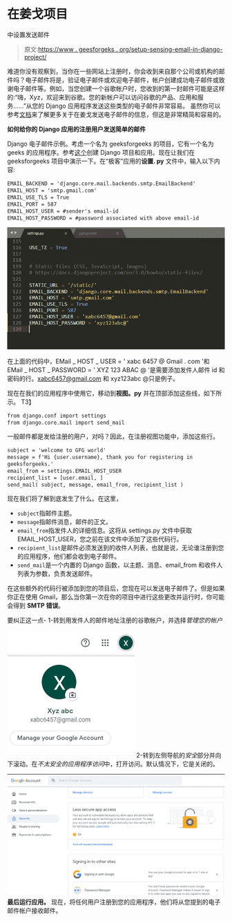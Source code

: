 # 在姜戈项目

中设置发送邮件

> 原文:[https://www . geesforgeks . org/setup-sensing-email-in-django-project/](https://www.geeksforgeeks.org/setup-sending-email-in-django-project/)

难道你没有观察到，当你在一些网站上注册时，你会收到来自那个公司或机构的邮件吗？电子邮件将是，验证电子邮件或欢迎电子邮件，帐户创建成功电子邮件或致谢电子邮件等。例如，当您创建一个谷歌帐户时，您收到的第一封邮件可能是这样的:“嗨，Xyz，欢迎来到谷歌。您的新帐户可以访问谷歌的产品、应用和服务……”从您的 Django 应用程序发送这些类型的电子邮件非常容易。
虽然你可以参考[文档](https://docs.djangoproject.com/en/3.0/topics/email/)来了解更多关于在姜戈发送电子邮件的信息，但这是非常精简和容易的。

**如何给你的 Django 应用的注册用户发送简单的邮件**

Django 电子邮件示例。考虑一个名为 geeksforgeeks 的项目，它有一个名为 geeks 的应用程序。参考[这个](https://www.geeksforgeeks.org/django-basics/)创建 Django 项目和应用。现在让我们在 geeksforgeeks 项目中演示一下。在“极客”应用的**设置. py** 文件中，输入以下内容:

```
EMAIL_BACKEND = 'django.core.mail.backends.smtp.EmailBackend'
EMAIL_HOST = 'smtp.gmail.com'
EMAIL_USE_TLS = True
EMAIL_PORT = 587
EMAIL_HOST_USER = #sender's email-id
EMAIL_HOST_PASSWORD = #password associated with above email-id
```

![](img/5788c2a451911e2dae8296f7c8ef30bf.png)

在上面的代码中，EMail _ HOST _ USER = ' xabc 6457 @ Gmail . com '和 EMail _ HOST _ PASSWORD = ' XYZ 123 ABAC @ '是需要添加发件人邮件 id 和密码的行。xabc6457@gmail.com 和 xyz123abc @只是例子。

现在在我们的应用程序中使用它，移动到**视图。py** 并在顶部添加这些线，如下所示。
T3】

```
from django.conf import settings
from django.core.mail import send_mail
```

一般邮件都是发给注册的用户，对吗？因此，在注册视图功能中，添加这些行。

```
subject = 'welcome to GFG world'
message = f'Hi {user.username}, thank you for registering in geeksforgeeks.'
email_from = settings.EMAIL_HOST_USER
recipient_list = [user.email, ]
send_mail( subject, message, email_from, recipient_list )
```

现在我们将了解到底发生了什么。在这里，

*   `subject`指邮件主题。
*   `message`指邮件消息，邮件的正文。
*   `email_from`指发件人的详细信息。这将从 settings.py 文件中获取 EMAIL_HOST_USER，您之前在该文件中添加了这些代码行。
*   `recipient_list`是邮件必须发送到的收件人列表，也就是说，无论谁注册到您的应用程序，他们都会收到电子邮件。
*   `send_mail`是一个内置的 Django 函数，以主题、消息、email_from 和收件人列表为参数，负责发送邮件。

在这些额外的代码行被添加到您的项目后，您现在可以发送电子邮件了。但是如果你正在使用 Gmail，那么当你第一次在你的项目中进行这些更改并运行时，你可能会得到 **SMTP 错误**。

要纠正这一点-
1-转到用发件人的邮件地址注册的谷歌帐户，并选择*管理您的帐户*

![](img/d5c13949a9b47c427e4d0fe28c12be8b.png)
2-转到左侧导航的*安全*部分并向下滚动。在*不太安全的应用程序访问*中，打开访问。默认情况下，它是关闭的。

![](img/db7546abdec6e8b9e44d2691c7edc5a3.png)
**最后运行应用。**
现在，将任何用户注册到您的应用程序，他们将从您提到的电子邮件帐户接收邮件。